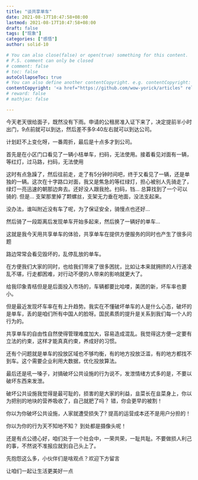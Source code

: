 ```yaml
---
title: "谈共享单车"
date: 2021-08-17T10:47:58+08:00
lastmod: 2021-08-17T10:47:58+08:00
draft: false
tags: ["现象"]
categories: ["感悟"]
author: solid-10

# You can also close(false) or open(true) something for this content.
# P.S. comment can only be closed
# comment: false
# toc: false
autoCollapseToc: true
# You can also define another contentCopyright. e.g. contentCopyright: "This is another copyright."
contentCopyright: '<a href="https://github.com/wow-yorick/articles" rel="noopener" target="_blank">查看源</a>'
# reward: false
# mathjax: false

---
```


今天老天很给面子，既然没有下雨。申请的公租房准入证下来了，决定提前半小时出门，9点前就可以到达，然后差不多9:40左右就可以到达公司。

计划赶不上变化呀，一番周折，最后是十点多才到公司。

首先是在小区门口看见了一辆小桔单车，扫码，无法使用。接着看见对面有一辆，等红灯，过马路，扫码，无法使用

这时有点急躁了，然后往前走，走了有5分钟时间吧，终于又看见了一辆，还是单独的一辆。这次在十字路口对面，我又是焦急的等红绿灯，担心被别人先骑走了，绿灯一亮迅速的朝那边奔去。还好没人跟我抢。扫码，铛... 总算找到了一个可以骑的. 但是... 支架那里掉了颗螺丝，支架无力垂在地面，没法支起来。

没办法，谁叫附近没有车了呢，为了保证安全，骑慢点也还好...

然后骑了一段距离后发现单车开始多起来，然后换了一辆好的单车...

这就是我今天用共享单车的体验，共享单车在提供方便服务的同时也产生了很多问题

路边常常会看见毁坏的，乱停乱放的单车。

在方便我们大家的同时，也给我们带来了很多困扰，比如让本来就拥挤的人行道凌乱不堪，行走都困难，对行动不便的人带来的影响就更大了。

给我印象青桔但是是后面投入市场的，车辆都要比哈喽，美团的新，坏车率也要小。

但是最近发现坏车率在有上升趋势。我实在不懂破坏单车的人是什么心态，破坏的是单车，丢的是咱们所有中国人的脸呀。国民素质的提升是关系到我们每一个人的行为的。

共享单车的自由性自然使得管理难度加大，容易造成混乱。我觉得这方便一定要有立法的约束，这样才能真真约束，养成好的习惯。

还有个问题就是单车的投放区域也不够均衡，有的地方投放泛滥，有的地方都找不到车。这个需要企业利用大数据，优化投放算法。

最后还是吼一嗓子，对搞破坏公共设施的行为说不，发泄情绪方式多的是，不要以破坏东西来发泄。

破坏公共设施我觉得是最可耻的，损害的是大家的利益，韭菜长在韭菜身上，你以为把别的地块的营养吸收了，自己就肥了吗？ 错，你会更早的被割！

你以为你破坏公共设施，人家就遭受损失了? 提高的运营成本还不是用户分担的！

你以为你的行为天不知地不知？ 到处都是摄像头呢！

还是有点公德心好，咱们处于一个社会中，一荣共荣，一耻共耻。不要做损人利己的事，不然说不准报应就到自己头上了。

先抱怨这么多，小伙伴们是啥观点？欢迎下方留言

让咱们一起让生活更美好一点
